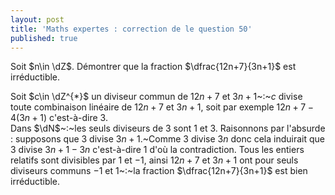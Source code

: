 ```yaml
---
layout: post
title: 'Maths expertes : correction de le question 50'
published: true
---
```



Soit $n\in \dZ$. Démontrer que la fraction $\dfrac{12n+7}{3n+1}$ est irréductible.

Soit $c\in \dZ^{*}$ un diviseur commun de $12n+7$ et $3n+1$~:~$c$ divise toute combinaison linéaire de $12n+7$ et $3n+1$, soit par exemple $12n+7-4(3n+1)$ c'est-à-dire $3$.\
Dans $\dN$~:~les seuls diviseurs de 3 sont 1 et 3.
Raisonnons par l'absurde : supposons que $3$ divise $3n+1$.~Comme $3$ divise $3n$ donc cela induirait que 3 divise $3n+1-3n$ c'est-à-dire $1$ d'où la contradiction.
Tous les entiers relatifs sont divisibles par $1$ et $-1$, ainsi $12n+7$ et $3n+1$ ont pour seuls diviseurs communs $-1$ et $1$~:~la fraction $\dfrac{12n+7}{3n+1}$ est bien irréductible.

